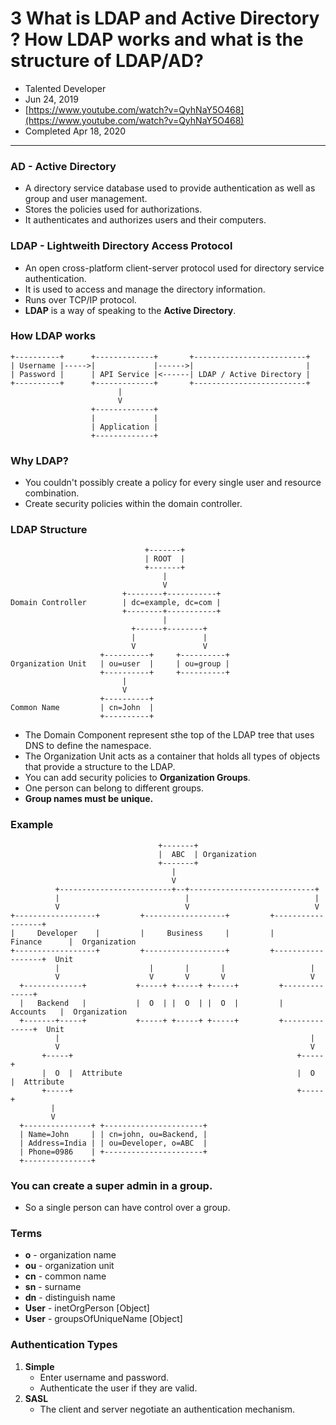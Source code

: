 # 3 What is LDAP and Active Directory ? How LDAP works and what is the structure of LDAP/AD?

- Talented Developer
- Jun 24, 2019
- [https://www.youtube.com/watch?v=QyhNaY5O468](https://www.youtube.com/watch?v=QyhNaY5O468)
- Completed Apr 18, 2020

---

### AD - Active Directory

- A directory service database used to provide authentication as well as group and user management.
- Stores the policies used for authorizations.
- It authenticates and authorizes users and their computers.

### LDAP - Lightweith Directory Access Protocol

- An open cross-platform client-server protocol used for directory service authentication.
- It is used to access and manage the directory information.
- Runs over TCP/IP protocol.
- **LDAP** is a way of speaking to the **Active Directory**.

### How LDAP works

```
+----------+      +-------------+       +-------------------------+
| Username |----->|             |------>|                         |
| Password |      | API Service |<------| LDAP / Active Directory |
+----------+      +-------------+       +-------------------------+
                        |
                        V
                  +-------------+
                  |             |
                  | Application |
                  +-------------+
```

### Why LDAP?

- You couldn't possibly create a policy for every single user and resource combination.
- Create security policies within the domain controller.

### LDAP Structure

```
                              +-------+
                              | ROOT  |
                              +-------+
                                  |
                                  V
                         +--------+-----------+
Domain Controller        | dc=example, dc=com |
                         +--------+-----------+
                                  |
                           +------+--------+
                           |               |
                           V               V
                    +----------+     +----------+
Organization Unit   | ou=user  |     | ou=group |
                    +----------+     +----------+
                         |
                         V
                    +----------+
Common Name         | cn=John  |
                    +----------+
```

- The Domain Component represent sthe top of the LDAP tree that uses DNS to define the namespace.
- The Organization Unit acts as a container that holds all types of objects that provide a structure to the LDAP.
- You can add security policies to **Organization Groups**.
- One person can belong to different groups.
- **Group names must be unique.**

### Example

```
                                 +-------+
                                 |  ABC  | Organization
                                 +-------+
                                    |
                                    V
          +-------------------------+--+----------------------------+
          |                            |                            |
          V                            V                            V
+------------------+         +------------------+         +------------------+
|     Developer    |         |     Business     |         |     Finance      |  Organization
+------------------+         +------------------+         +------------------+  Unit
          |                    |       |       |                   |
          V                    V       V       V                   V
  +-------------+           +-----+ +-----+ +-----+         +--------------+
  |   Backend   |           |  O  | |  O  | |  O  |         |   Accounts   |  Organization
  +-------+-----+           +-----+ +-----+ +-----+         +--------------+  Unit
          |                                                        |
          V                                                        V
       +-----+                                                  +-----+
       |  O  |  Attribute                                       |  O  |  Attribute
       +-----+                                                  +-----+
         |
         V
  +---------------+ +----------------------+
  | Name=John     | | cn=john, ou=Backend, |
  | Address=India | | ou=Developer, o=ABC  |
  | Phone=0986    | +----------------------+
  +---------------+
```

### You can create a **super admin** in a group.

- So a single person can have control over a group.

### Terms

- **o** - organization name
- **ou** - organization unit
- **cn** - common name
- **sn** - surname
- **dn** - distinguish name
- **User** - inetOrgPerson [Object]
- **User** - groupsOfUniqueName [Object]

### Authentication Types

1. **Simple**
   - Enter username and password.
   - Authenticate the user if they are valid.
2. **SASL**
   - The client and server negotiate an authentication mechanism.
